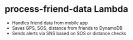 # process-friend-data Lambda

- Handles friend data from mobile app
- Saves GPS, SOS, distance from friends to DynamoDB
- Sends alerts via SNS based on SOS or distance checks
